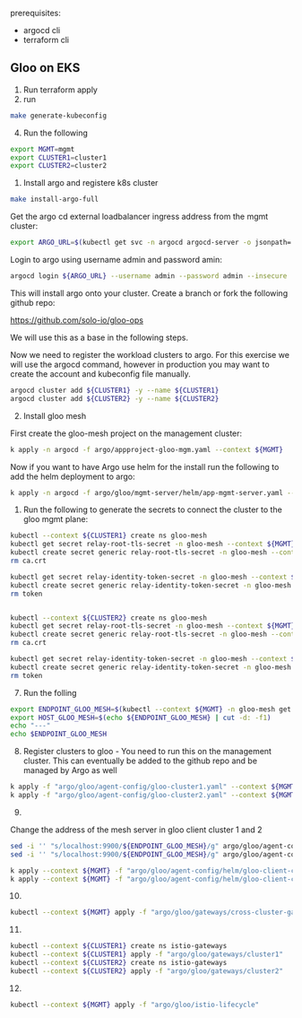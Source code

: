 prerequisites: 
- argocd cli
- terraform cli


## Gloo on EKS

1. Run terraform apply
2. run 
```bash
make generate-kubeconfig
```
4. Run the following
```bash
export MGMT=mgmt
export CLUSTER1=cluster1
export CLUSTER2=cluster2
```

1. Install argo and registere k8s cluster
```bash
make install-argo-full
```

Get the argo cd external loadbalancer ingress address from the mgmt cluster:
```bash
export ARGO_URL=$(kubectl get svc -n argocd argocd-server -o jsonpath='{.status.loadBalancer.ingress[0].*}' --context ${MGMT})
```

Login to argo using username admin and password amin:
```bash
argocd login ${ARGO_URL} --username admin --password admin --insecure
```


This will install argo onto your cluster.
Create a branch or fork the following github repo:

https://github.com/solo-io/gloo-ops

We will use this as a base in the following steps. 

Now we need to register the workload clusters to argo. For this exercise we will use the argocd command, however in production you may want to create the account and kubeconfig file manually. 


```bash
argocd cluster add ${CLUSTER1} -y --name ${CLUSTER1}
argocd cluster add ${CLUSTER2} -y --name ${CLUSTER2}
```

2. Install gloo mesh

First create the gloo-mesh project on the management cluster: 
```bash
k apply -n argocd -f argo/appproject-gloo-mgm.yaml --context ${MGMT}
```

Now if you want to have Argo use helm for the install run the following to add the helm deployment to argo:
```bash
k apply -n argocd -f argo/gloo/mgmt-server/helm/app-mgmt-server.yaml --context ${MGMT}
```


1. Run the following to generate the secrets to connect the cluster to the gloo mgmt plane:
```bash
kubectl --context ${CLUSTER1} create ns gloo-mesh
kubectl get secret relay-root-tls-secret -n gloo-mesh --context ${MGMT} -o jsonpath='{.data.ca\.crt}' | base64 -d > ca.crt
kubectl create secret generic relay-root-tls-secret -n gloo-mesh --context ${CLUSTER1} --from-file ca.crt=ca.crt
rm ca.crt

kubectl get secret relay-identity-token-secret -n gloo-mesh --context ${MGMT} -o jsonpath='{.data.token}' | base64 -d > token
kubectl create secret generic relay-identity-token-secret -n gloo-mesh --context ${CLUSTER1} --from-file token=token
rm token


kubectl --context ${CLUSTER2} create ns gloo-mesh
kubectl get secret relay-root-tls-secret -n gloo-mesh --context ${MGMT} -o jsonpath='{.data.ca\.crt}' | base64 -d > ca.crt
kubectl create secret generic relay-root-tls-secret -n gloo-mesh --context ${CLUSTER2} --from-file ca.crt=ca.crt
rm ca.crt

kubectl get secret relay-identity-token-secret -n gloo-mesh --context ${MGMT} -o jsonpath='{.data.token}' | base64 -d > token
kubectl create secret generic relay-identity-token-secret -n gloo-mesh --context ${CLUSTER2} --from-file token=token
rm token
```
7. Run the folling
```bash
export ENDPOINT_GLOO_MESH=$(kubectl --context ${MGMT} -n gloo-mesh get svc gloo-mesh-mgmt-server -o jsonpath='{.status.loadBalancer.ingress[0].*}'):9900
export HOST_GLOO_MESH=$(echo ${ENDPOINT_GLOO_MESH} | cut -d: -f1)
echo "---"
echo $ENDPOINT_GLOO_MESH
```
8. Register clusters to gloo - You need to run this on the management cluster. This can eventually be added to the github repo and be managed by Argo as well
```bash
k apply -f "argo/gloo/agent-config/gloo-cluster1.yaml" --context ${MGMT} 
k apply -f "argo/gloo/agent-config/gloo-cluster2.yaml" --context ${MGMT} 
```
9.
Change the address of the mesh server in gloo client cluster 1 and 2
```bash  
sed -i '' "s/localhost:9900/${ENDPOINT_GLOO_MESH}/g" argo/gloo/agent-config/helm/gloo-client-cluster1.yaml
sed -i '' "s/localhost:9900/${ENDPOINT_GLOO_MESH}/g" argo/gloo/agent-config/helm/gloo-client-cluster2.yaml
```
```bash
k apply --context ${MGMT} -f "argo/gloo/agent-config/helm/gloo-client-cluster1.yaml"
k apply --context ${MGMT} -f "argo/gloo/agent-config/helm/gloo-client-cluster2.yaml"
```
10. 
```bash
kubectl --context ${MGMT} apply -f "argo/gloo/gateways/cross-cluster-gateway.yaml"
```
11.
```bash
kubectl --context ${CLUSTER1} create ns istio-gateways
kubectl --context ${CLUSTER1} apply -f "argo/gloo/gateways/cluster1"
kubectl --context ${CLUSTER2} create ns istio-gateways
kubectl --context ${CLUSTER2} apply -f "argo/gloo/gateways/cluster2"
```
12.
```bash
kubectl --context ${MGMT} apply -f "argo/gloo/istio-lifecycle"
```
